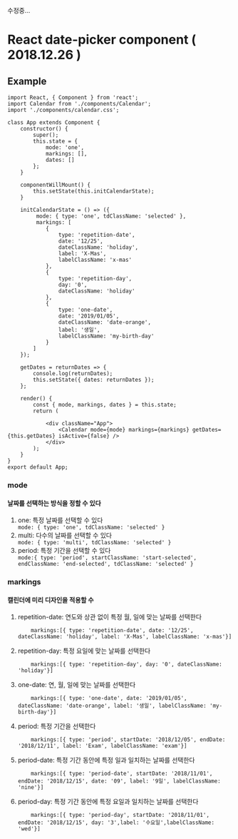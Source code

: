 수정중...
# React date-picker component ( 2018.12.26 )

## Example
```
import React, { Component } from 'react';
import Calendar from './components/Calendar';
import './components/calendar.css';

class App extends Component {
	constructor() {
		super();
		this.state = {
			mode: 'one',
			markings: [],
			dates: []
		};
	}

	componentWillMount() {
		this.setState(this.initCalendarState);
	}

	initCalendarState = () => ({
		 mode: { type: 'one', tdClassName: 'selected' }, 
		 markings: [
			{
				type: 'repetition-date', 
				date: '12/25',
				dateClassName: 'holiday',
				label: 'X-Mas',
				labelClassName: 'x-mas'
			},
			{
				type: 'repetition-day', 
				day: '0',
				dateClassName: 'holiday'
			},
			{
				type: 'one-date', 
				date: '2019/01/05',
				dateClassName: 'date-orange',
				label: '생일',
				labelClassName: 'my-birth-day'
			}
		]
	});

	getDates = returnDates => {
		console.log(returnDates);
		this.setState({ dates: returnDates });
	};

	render() {
		const { mode, markings, dates } = this.state;
		return (
		
			<div className="App">
				<Calendar mode={mode} markings={markings} getDates={this.getDates} isActive={false} />
			</div>
		);
	}
}
export default App;
```


### mode
#### 날짜를 선택하는 방식을 정할 수 있다
<ol>
  <li>one: 특정 날짜를 선택할 수 있다</li>	
  <code>mode: { type: 'one', tdClassName: 'selected' }</code>
		 

  <li>multi: 다수의 날짜를 선택할 수 있다</li>
  <code>mode: { type: 'multi', tdClassName: 'selected' }</code>
 
  <li>period: 특정 기간을 선택할 수 있다</li>
  <code>mode:{ type: 'period', startClassName: 'start-selected', endClassName: 'end-selected', tdClassName: 'selected' }</code>
  
</ol>

### markings
#### 캘린더에 미리 디자인을 적용할 수 
<ol>
  <li>repetition-date: 연도와 상관 없이 특정 월, 일에 맞는 날짜를 선택한다</li>
	<code>
	markings:[{ type: 'repetition-date', date: '12/25', dateClassName: 'holiday', label: 'X-Mas', labelClassName: 'x-mas'}]
	</code>
	
  <li>repetition-day: 특정 요일에 맞는 날짜를 선택한다</li>
  	<code>
	markings:[{ type: 'repetition-day', day: '0', dateClassName: 'holiday'}]
	</code>
  	
  
  <li>one-date: 연, 월, 일에 맞는 날짜를 선택한다</li>
  	<code>
	markings:[{ type: 'one-date', date: '2019/01/05', dateClassName: 'date-orange', label: '생일', labelClassName: 'my-birth-day'}]
	</code>
  
  <li>period: 특정 기간을 선택한다</li>
  	<code>
	markings:[{ type: 'period', startDate: '2018/12/05', endDate: '2018/12/11', label: 'Exam', labelClassName: 'exam'}]
	</code>
  
  <li>period-date: 특정 기간 동안에 특정 일과 일치하는 날짜를 선택한다</li>
  	<code>
  	markings:[{ type: 'period-date', startDate: '2018/11/01', endDate: '2018/12/15', date: '09', label: '9일', labelClassName: 'nine'}]
  	</code>
  <li>period-day: 특정 기간 동안에 특정 요일과 일치하는 날짜를 선택한다</li>
  	<code>
	markings:[{ type: 'period-day', startDate: '2018/11/01', endDate: '2018/12/15', day: '3',label: '수요일',labelClassName: 'wed'}]
	</code>

</ol>
